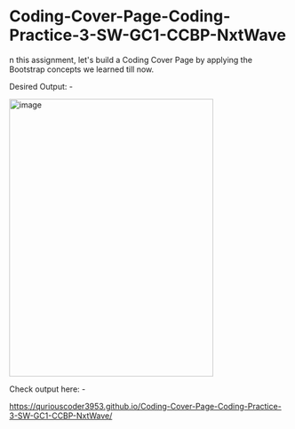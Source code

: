 # Coding-Cover-Page-Coding-Practice-3-SW-GC1-CCBP-NxtWave

n this assignment, let's build a Coding Cover Page by applying the Bootstrap concepts we learned till now.

Desired Output: -




<img width="367" height="500" alt="image" src="https://github.com/user-attachments/assets/851808fc-1f5d-40ec-93d5-f42e9afaac3f" />






Check output here: -

https://quriouscoder3953.github.io/Coding-Cover-Page-Coding-Practice-3-SW-GC1-CCBP-NxtWave/
